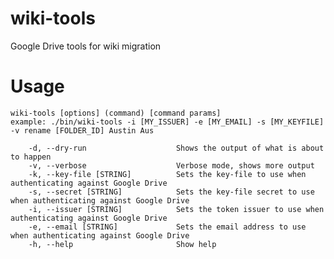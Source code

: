 # wiki-tools
Google Drive tools for wiki migration

# Usage
    wiki-tools [options] (command) [command params]
    example: ./bin/wiki-tools -i [MY_ISSUER] -e [MY_EMAIL] -s [MY_KEYFILE] -v rename [FOLDER_ID] Austin Aus
  
        -d, --dry-run                    Shows the output of what is about to happen
        -v, --verbose                    Verbose mode, shows more output
        -k, --key-file [STRING]          Sets the key-file to use when authenticating against Google Drive
        -s, --secret [STRING]            Sets the key-file secret to use when authenticating against Google Drive
        -i, --issuer [STRING]            Sets the token issuer to use when authenticating against Google Drive
        -e, --email [STRING]             Sets the email address to use when authenticating against Google Drive
        -h, --help                       Show help
